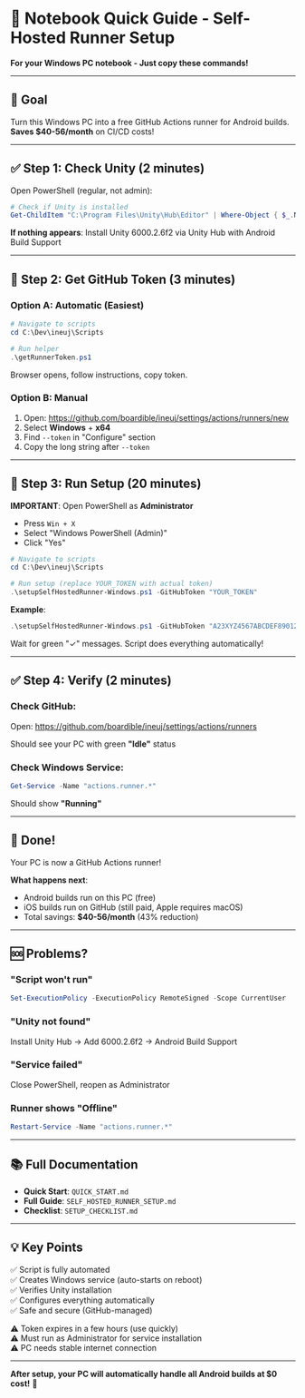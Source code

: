 # 📓 Notebook Quick Guide - Self-Hosted Runner Setup

**For your Windows PC notebook - Just copy these commands!**

---

## 🎯 Goal
Turn this Windows PC into a free GitHub Actions runner for Android builds.  
**Saves $40-56/month** on CI/CD costs!

---

## ✅ Step 1: Check Unity (2 minutes)

Open PowerShell (regular, not admin):

```powershell
# Check if Unity is installed
Get-ChildItem "C:\Program Files\Unity\Hub\Editor" | Where-Object { $_.Name -eq "6000.2.6f2" }
```

**If nothing appears**: Install Unity 6000.2.6f2 via Unity Hub with Android Build Support

---

## 🔑 Step 2: Get GitHub Token (3 minutes)

### Option A: Automatic (Easiest)
```powershell
# Navigate to scripts
cd C:\Dev\ineuj\Scripts

# Run helper
.\getRunnerToken.ps1
```

Browser opens, follow instructions, copy token.

### Option B: Manual
1. Open: https://github.com/boardible/ineuj/settings/actions/runners/new
2. Select **Windows** + **x64**
3. Find `--token` in "Configure" section
4. Copy the long string after `--token`

---

## 🚀 Step 3: Run Setup (20 minutes)

**IMPORTANT**: Open PowerShell as **Administrator**
- Press `Win + X`
- Select "Windows PowerShell (Admin)"
- Click "Yes"

```powershell
# Navigate to scripts
cd C:\Dev\ineuj\Scripts

# Run setup (replace YOUR_TOKEN with actual token)
.\setupSelfHostedRunner-Windows.ps1 -GitHubToken "YOUR_TOKEN"
```

**Example**:
```powershell
.\setupSelfHostedRunner-Windows.ps1 -GitHubToken "A23XYZ4567ABCDEF890123HIJKLMN456789OPQRSTUV"
```

Wait for green "✓" messages. Script does everything automatically!

---

## ✅ Step 4: Verify (2 minutes)

### Check GitHub:
Open: https://github.com/boardible/ineuj/settings/actions/runners

Should see your PC with green **"Idle"** status

### Check Windows Service:
```powershell
Get-Service -Name "actions.runner.*"
```

Should show **"Running"**

---

## 🎉 Done!

Your PC is now a GitHub Actions runner!

**What happens next**:
- Android builds run on this PC (free)
- iOS builds run on GitHub (still paid, Apple requires macOS)
- Total savings: **$40-56/month** (43% reduction)

---

## 🆘 Problems?

### "Script won't run"
```powershell
Set-ExecutionPolicy -ExecutionPolicy RemoteSigned -Scope CurrentUser
```

### "Unity not found"
Install Unity Hub → Add 6000.2.6f2 → Android Build Support

### "Service failed"
Close PowerShell, reopen as Administrator

### Runner shows "Offline"
```powershell
Restart-Service -Name "actions.runner.*"
```

---

## 📚 Full Documentation

- **Quick Start**: `QUICK_START.md`
- **Full Guide**: `SELF_HOSTED_RUNNER_SETUP.md`
- **Checklist**: `SETUP_CHECKLIST.md`

---

## 💡 Key Points

✅ Script is fully automated  
✅ Creates Windows service (auto-starts on reboot)  
✅ Verifies Unity installation  
✅ Configures everything automatically  
✅ Safe and secure (GitHub-managed)  

⚠️ Token expires in a few hours (use quickly)  
⚠️ Must run as Administrator for service installation  
⚠️ PC needs stable internet connection  

---

**After setup, your PC will automatically handle all Android builds at $0 cost!** 🚀
